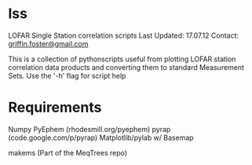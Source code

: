 lss
===

LOFAR Single Station correlation scripts
Last Updated: 17.07.12
Contact: griffin.foster@gmail.com

This is a collection of pythonscripts useful from plotting LOFAR station correlation data products and converting them to standard Measurement Sets.
Use the '-h' flag for script help

Requirements
===

Numpy
PyEphem (rhodesmill.org/pyephem)
pyrap (code.google.com/p/pyrap)
Matplotlib/pylab w/ Basemap

makems (Part of the MeqTrees repo)

